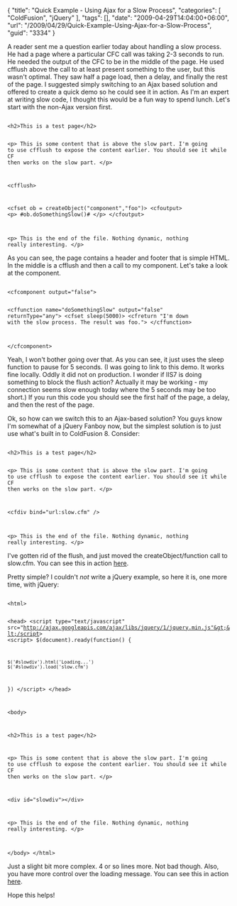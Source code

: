 {
	"title": "Quick Example - Using Ajax for a Slow Process",
	"categories": [
		"ColdFusion",
		"jQuery"
	],
	"tags": [],
	"date": "2009-04-29T14:04:00+06:00",
	"url": "/2009/04/29/Quick-Example-Using-Ajax-for-a-Slow-Process",
	"guid": "3334"
}

A reader sent me a question earlier today about handling a slow process. He had a page where a particular CFC call was taking 2-3 seconds to run. He needed the output of the CFC to be in the middle of the page. He used cfflush above the call to at least present something to the user, but this wasn't optimal. They saw half a page load, then a delay, and finally the rest of the page. I suggested simply switching to an Ajax based solution and offered to create a quick demo so he could see it in action. As I'm an expert at writing slow code, I thought this would be a fun way to spend lunch. Let's start with the non-Ajax version first.
<!--more-->
<code>
&lt;h2&gt;This is a test page&lt;/h2&gt;

&lt;p&gt;
This is some content that is above the slow part. I'm going to use cfflush to expose the content earlier.
You should see it while CF then works on the slow part.
&lt;/p&gt;
	
&lt;cfflush&gt;

&lt;cfset ob = createObject("component","foo")&gt;
&lt;cfoutput&gt;
&lt;p&gt;
#ob.doSomethingSlow()#
&lt;/p&gt;
&lt;/cfoutput&gt;

&lt;p&gt;
This is the end of the file. Nothing dynamic, nothing really interesting.
&lt;/p&gt;
</code>

As you can see, the page contains a header and footer that is simple HTML. In the middle is a cfflush and then a call to my component. Let's take a look at the component.

<code>
&lt;cfcomponent output="false"&gt;

&lt;cffunction name="doSomethingSlow" output="false" returnType="any"&gt;
	&lt;cfset sleep(5000)&gt;
	&lt;cfreturn "I'm down with the slow process. The result was foo."&gt;
&lt;/cffunction&gt;

&lt;/cfcomponent&gt;
</code>

Yeah, I won't bother going over that. As you can see, it just uses the sleep function to pause for 5 seconds. (I was going to link to this demo. It works fine locally. Oddly it did not on production. I wonder if IIS7 is doing something to block the flush action? Actually it may be working - my connection seems slow enough today where the 5 seconds may be too short.) If you run this code you should see the first half of the page, a delay, and then the rest of the page.

Ok, so how can we switch this to an Ajax-based solution? You guys know I'm somewhat of a jQuery Fanboy now, but the simplest solution is to just use what's built in to ColdFusion 8. Consider:

<code>
&lt;h2&gt;This is a test page&lt;/h2&gt;

&lt;p&gt;
This is some content that is above the slow part. I'm going to use cfflush to expose the content earlier.
You should see it while CF then works on the slow part.
&lt;/p&gt;

&lt;cfdiv bind="url:slow.cfm"  /&gt;

&lt;p&gt;
This is the end of the file. Nothing dynamic, nothing really interesting.
&lt;/p&gt;
</code>

I've gotten rid of the flush, and just moved the createObject/function call to slow.cfm. You can see this in action <a href="http://www.raymondcamden.com/demos/slowexample/test2.cfm">here</a>.

Pretty simple? I couldn't <i>not</i> write a jQuery example, so here it is, one more time, with jQuery:

<code>
&lt;html&gt;

&lt;head&gt;
&lt;script type="text/javascript" src="http://ajax.googleapis.com/ajax/libs/jquery/1/jquery.min.js"&gt;&lt;/script&gt;
&lt;script&gt;
$(document).ready(function() {
	
	$('#slowdiv').html('Loading...')
	$('#slowdiv').load('slow.cfm')	
})
&lt;/script&gt;
&lt;/head&gt;

&lt;body&gt;

&lt;h2&gt;This is a test page&lt;/h2&gt;

&lt;p&gt;
This is some content that is above the slow part. I'm going to use cfflush to expose the content earlier.
You should see it while CF then works on the slow part.
&lt;/p&gt;

&lt;div id="slowdiv"&gt;&lt;/div&gt;

&lt;p&gt;
This is the end of the file. Nothing dynamic, nothing really interesting.
&lt;/p&gt;

&lt;/body&gt;
&lt;/html&gt;
</code>

Just a slight bit more complex. 4 or so lines more. Not bad though. Also, you have more control over the loading message. You can see this in action <a href="http://www.coldfusionjedi.com/demos/slowexample/test3.cfm">here</a>.

Hope this helps!